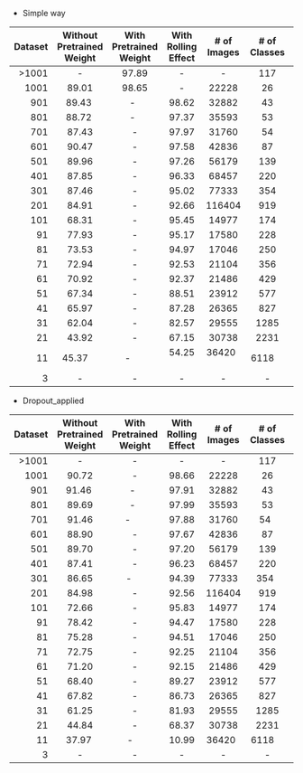 * Simple way

| Dataset | Without Pretrained Weight | With Pretrained Weight | With Rolling Effect | # of Images | # of Classes | RMKS |
|-----:|:------:|:--------:|:------:|:------:|:------:|:------:|
| >1001 | -      | 97.89       | -      |-      |117     ||
| 1001 | 89.01  | 98.65    | -      |22228  |26     || 
| 901  | 89.43  | -        | 98.62  |32882  |43     || 
| 801  | 88.72  | -        | 97.37  |35593  |53     || 
| 701  | 87.43  | -        | 97.97  |31760  |54     || 
| 601  | 90.47  | -        | 97.58  |42836  |87     || 
| 501  | 89.96  | -        | 97.26  |56179  |139    || 
| 401  | 87.85  | -        | 96.33  |68457  |220    || 
| 301  | 87.46      | -        | 95.02      |77333|354    || 
| 201  | 84.91      | -        | 92.66      |116404      |919      || 
| 101  | 68.31      | -        | 95.45      |14977      |174      || 
|  91  | 77.93      | -        | 95.17      |17580      |228      || 
|  81  | 73.53      | -        | 94.97      |17046      |250      || 
|  71  | 72.94      | -        | 92.53      |21104      |356      || 
|  61  | 70.92      | -        | 92.37     |21486      |429      || 
|  51  | 67.34      | -        | 88.51      |23912      |577      || 
|  41  | 65.97      | -        | 87.28      |26365      |827      || 
|  31  | 62.04      | -        | 82.57      |29555     |1285      || 
|  21  | 43.92      | -        | 67.15      |30738      |2231      || 
|  11  | 45.37     | -        | 54.25      |36420      |6118      |no val| 
|   3  | -      | -        | -      |-      |-      || 



* Dropout_applied

| Dataset | Without Pretrained Weight | With Pretrained Weight | With Rolling Effect | # of Images | # of Classes | RMKS |
|-----:|:------:|:--------:|:------:|:------:|:------:|:------:|
| >1001 | -     | -       | -      |-      |117     ||
| 1001 | 90.72  | -       | 98.66  |22228  |26     || 
| 901  | 91.46  | -       | 97.91  |32882  |43     || 
| 801  | 89.69  | -       | 97.99  |35593  |53     ||
| 701  | 91.46  | -       | 97.88  |31760  |54     || 
| 601  | 88.90  | -       | 97.67  |42836  |87     || 
| 501  | 89.70  | -       | 97.20  |56179  |139    || 
| 401  | 87.41  | -       | 96.23  |68457  |220    || 
| 301  | 86.65  | -       | 94.39  |77333  |354    || 
| 201  | 84.98  | -       | 92.56  |116404 |919    || 
| 101  | 72.66  | -       | 95.83  |14977  |174    || 
|  91  | 78.42  | -       | 94.47  |17580  |228    || 
|  81  | 75.28  | -       | 94.51  |17046  |250    || 
|  71  | 72.75  | -       | 92.25  |21104  |356    || 
|  61  | 71.20  | -       | 92.15  |21486  |429    || 
|  51  | 68.40  | -       | 89.27  |23912  |577    || 
|  41  | 67.82  | -       | 86.73  |26365  |827    || 
|  31  | 61.25  | -       | 81.93  |29555  |1285   || 
|  21  | 44.84  | -       | 68.37  |30738  |2231   || 
|  11  | 37.97  | -       | 10.99  |36420  |6118      |no val| 
|   3  | -      | -       | -      |-      |-      || 
